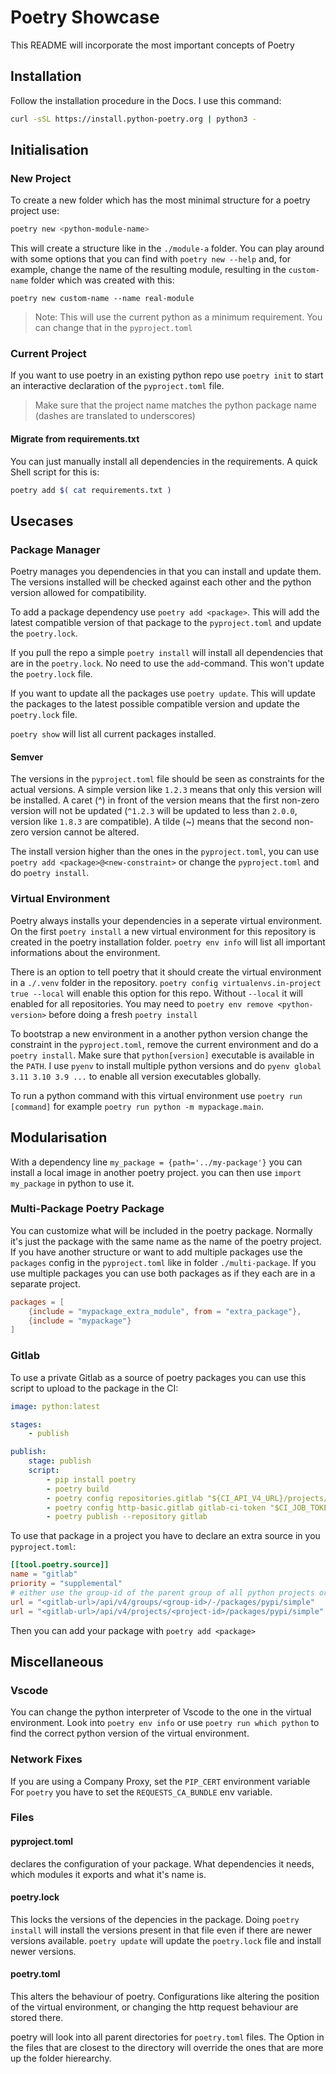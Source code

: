 # Poetry Showcase
This README will incorporate the most important concepts of Poetry

## Installation

Follow the installation procedure in the Docs. I use this command:

```sh
curl -sSL https://install.python-poetry.org | python3 -
```

## Initialisation

### New Project

To create a new folder which has the most minimal structure for a poetry project use:

```sh
poetry new <python-module-name>
```

This will create a structure like in the `./module-a` folder. You can play around with some options that you can find with `poetry new --help` and, for example, change the name of the resulting module, resulting in the `custom-name` folder which was created with this:

```shell
poetry new custom-name --name real-module
```

> Note: This will use the current python as a minimum requirement. You can change that in the `pyproject.toml`

### Current Project
If you want to use poetry in an existing python repo use `poetry init` to start an interactive declaration of the `pyproject.toml` file.

> Make sure that the project name matches the python package name (dashes are translated to underscores)

#### Migrate from requirements.txt

You can just manually install all dependencies in the requirements. A quick Shell script for this is:
```sh
poetry add $( cat requirements.txt )
```

## Usecases

### Package Manager
Poetry manages you dependencies in that you can install and update them. The versions installed will be checked against each other and the python version allowed for compatibility.

To add a package dependency use `poetry add <package>`. This will add the latest compatible version of that package to the `pyproject.toml` and update the `poetry.lock`.

If you pull the repo a simple `poetry install` will install all dependencies that are in the `poetry.lock`. No need to use the `add`-command. This won't update the `poetry.lock` file.

If you want to update all the packages use `poetry update`. This will update the packages to the latest possible compatible version and update the `poetry.lock` file.

`poetry show` will list all current packages installed.

#### Semver
The versions in the `pyproject.toml` file should be seen as constraints for the actual versions. A simple version like `1.2.3` means that only this version will be installed. A caret (^) in front of the version means that the first non-zero version will not be updated (`^1.2.3` will be updated to less than `2.0.0`, version like `1.8.3` are compatible). A tilde (~) means that the second non-zero version cannot be altered.

The install version higher than the ones in the `pyproject.toml`, you can use `poetry add <package>@<new-constraint>` or change the `pyproject.toml` and do `poetry install`.

### Virtual Environment
Poetry always installs your dependencies in a seperate virtual environment. On the first `poetry install` a new virtual environment for this repository is created in the poetry installation folder. `poetry env info` will list all important informations about the environment.

There is an option to tell poetry that it should create the virtual environment in a `./.venv` folder in the repository. `poetry config virtualenvs.in-project true --local` will enable this option for this repo. Without `--local` it will enabled for all repositories. You may need to `poetry env remove <python-version>` before doing a fresh `poetry install`

To bootstrap a new environment in a another python version change the constraint in the `pyproject.toml`, remove the current environment and do a `poetry install`. Make sure that `python[version]` executable is available in the `PATH`. I use `pyenv` to install multiple python versions and do `pyenv global 3.11 3.10 3.9 ...` to enable all version executables globally.

To run a python command with this virtual environment use `poetry run [command]` for example `poetry run python -m mypackage.main`.

## Modularisation

With a dependency line `my_package = {path='../my-package'}` you can install a local image in another poetry project. you can then use `import my_package` in python to use it.

### Multi-Package Poetry Package 
You can customize what will be included in the poetry package. Normally it's just the package with the same name as the name of the poetry project. If you have another structure or want to add multiple packages use the `packages` config in the `pyproject.toml` like in folder `./multi-package`. If you use multiple packages you can use both packages as if they each are in a separate project.

```toml
packages = [
    {include = "mypackage_extra_module", from = "extra_package"}, 
    {include = "mypackage"}
]
```

### Gitlab
To use a private Gitlab as a source of poetry packages you can use this script to upload to the package in the CI:

```yaml
image: python:latest

stages:
    - publish

publish:
    stage: publish
    script:
        - pip install poetry
        - poetry build
        - poetry config repositories.gitlab "${CI_API_V4_URL}/projects/${CI_PROJECT_ID}/packages/pypi"
        - poetry config http-basic.gitlab gitlab-ci-token "$CI_JOB_TOKEN"
        - poetry publish --repository gitlab
```

To use that package in a project you have to declare an extra source in you `pyproject.toml`:

```toml
[[tool.poetry.source]]
name = "gitlab"
priority = "supplemental"
# either use the group-id of the parent group of all python projects or exact package urls
url = "<gitlab-url>/api/v4/groups/<group-id>/-/packages/pypi/simple"
url = "<gitlab-url>/api/v4/projects/<project-id>/packages/pypi/simple"
```

Then you can add your package with `poetry add <package>`

## Miscellaneous

### Vscode

You can change the python interpreter of Vscode to the one in the virtual environment. Look into `poetry env info` or use `poetry run which python` to find the correct python version of the virtual environment.

### Network Fixes
If you are using a Company Proxy, set the `PIP_CERT` environment variable
For `poetry` you have to set the `REQUESTS_CA_BUNDLE` env variable.

### Files

#### pyproject.toml
declares the configuration of your package. What dependencies it needs, which modules it exports and what it's name is.

#### poetry.lock
This locks the versions of the depencies in the package. Doing `poetry install` will install the versions present in that file even if there are newer versions available. `poetry update` will update the `poetry.lock` file and install newer versions.

#### poetry.toml
This alters the behaviour of poetry. Configurations like altering the position of the virtual environment, or changing the http request behaviour are stored there. 

poetry will look into all parent directories for `poetry.toml` files. The Option in the files that are closest to the directory will override the ones that are more up the folder hierearchy. 